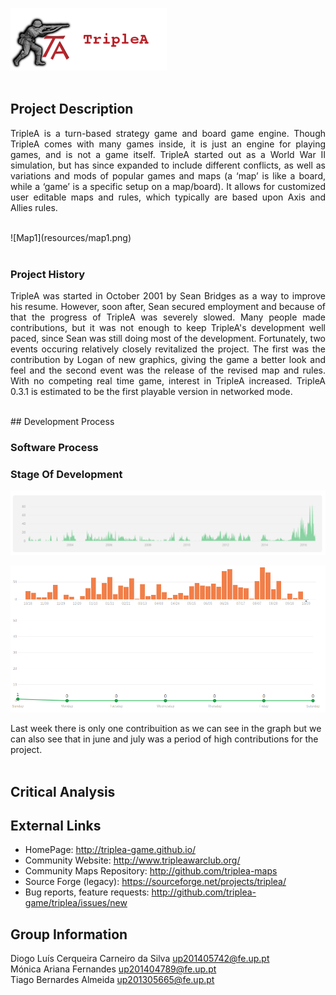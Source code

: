 ![TripleAICon](resources/icon_menu.png)
<br>
<br>

## Project Description
<p align="justify">TripleA is a turn-based strategy game and board game engine. Though TripleA comes with many games inside, it
is just an engine for playing games, and is not a game itself. TripleA started out as a World War II simulation, but
has since expanded to include different conflicts, as well as variations and mods of popular games and maps (a
‘map’ is like a board, while a ‘game’ is a specific setup on a map/board). It allows for customized user editable
maps and rules, which typically are based upon Axis and Allies rules. </p>
<br>
![Map1](resources/map1.png)<br><br>

### Project History
<p align="justify">TripleA was started in October 2001 by Sean Bridges as a way to improve his resume. However, soon after, Sean secured employment
and because of that the progress of TripleA was severely slowed. Many people made contributions, but it was not enough to keep
TripleA's development well paced, since Sean was still doing most of the development. Fortunately, two events occuring relatively
closely revitalized the project. The first was the contribution by Logan of new graphics, giving the game a better look and feel and 
the second event was the release of the revised map and rules. With no competing real time game, interest in TripleA increased.
TripleA 0.3.1 is estimated to be the first playable version in networked mode.</p>
<br>
## Development Process

### Software Process

### Stage Of Development
![Commitstomaster](resources/cmaster.png)<br>


![CommitsImag](resources/Commits.png)<br>

Last week there is only one contribuition as we can see in the graph but we can also see that
in june and july was a period of high contributions for the project.
<br>
<br>
## Critical Analysis

## External Links
* HomePage: http://triplea-game.github.io/
* Community Website: http://www.tripleawarclub.org/
* Community Maps Repository: http://github.com/triplea-maps
* Source Forge (legacy): https://sourceforge.net/projects/triplea/
* Bug reports, feature requests: http://github.com/triplea-game/triplea/issues/new

## Group Information

Diogo Luís Cerqueira Carneiro da Silva up201405742@fe.up.pt<br>
Mónica Ariana Fernandes up201404789@fe.up.pt<br>
Tiago Bernardes Almeida up201305665@fe.up.pt<br>
